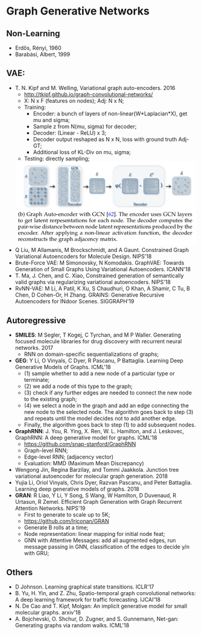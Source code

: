 # Graph Generative Networks

## Non-Learning
- Erdős, Rényi, 1960
- Barabási, Albert, 1999

## VAE:
- T. N. Kipf and M. Welling, Variational graph auto-encoders. 2016
	- http://tkipf.github.io/graph-convolutional-networks/
	- X: N x F (features on nodes); Adj: N x N;
	- Training:
		- Encoder: a bunch of layers of non-linear(W\*Laplacian\*X), get mu and sigma;
		- Sample z from N(mu, sigma) for decoder;
		- Decoder: (Linear - ReLU) x 3;
		- Decoder output reshaped as N x N, loss with ground truth Adj-GT;
		- Additional loss of KL-Div on mu, sigma;
	- Testing: directly sampling;
	<img src="/Graph/images/gcn-vae.png" alt="drawing" width="500"/>
- Q Liu, M Allamanis, M Brockschmidt, and A Gaunt. Constrained Graph Variational Autoencoders for Molecule Design. NIPS'18
- Brute-Force VAE: M Simonovsky, N Komodakis. GraphVAE: Towards Generation of Small Graphs Using Variational Autoencoders. ICANN'18
- T. Ma, J. Chen, and C. Xiao, Constrained generation of semantically valid graphs via regularizing variational autoencoders. NIPS'18
- RvNN-VAE: M Li, A Patil, K Xu, S Chaudhuri, O Khan, A Shamir, C Tu, B Chen, D Cohen-Or, H Zhang. GRAINS: Generative Recursive Autoencoders for INdoor Scenes. SIGGRAPH'19

## Autoregressive
- **SMILES**: M Segler, T Kogej, C Tyrchan, and M P Waller. Generating focused molecule libraries for drug discovery with recurrent neural networks. 2017
	- RNN on domain-specific sequentializations of graphs;
- **GEG**: Y Li, O Vinyals, C Dyer, R Pascanu, P Battaglia. Learning Deep Generative Models of Graphs. ICML'18
	- (1) sample whether to add a new node of a particular type or terminate;
	- (2) we add a node of this type to the graph;
	- (3) check if any further edges are needed to connect the new node to the existing graph;
	- (4) we select a node in the graph and add an edge connecting the new node to the selected node. The algorithm goes back to step (3) and repeats until the model decides not to add another edge. 
	- Finally, the algorithm goes back to step (1) to add subsequent nodes.
- **GraphRNN**: J. You, R. Ying, X. Ren, W. L. Hamilton, and J. Leskovec, GraphRNN: A deep generative model for graphs. ICML'18
	- https://github.com/snap-stanford/GraphRNN
	- Graph-level RNN;
	- Edge-level RNN; (adjacency vector)
	- Evaluation: MMD (Maximum Mean Discrepancy)
- Wengong Jin, Regina Barzilay, and Tommi Jaakkola. Junction tree variational autoencoder for molecular graph generation. 2018
- Yujia Li, Oriol Vinyals, Chris Dyer, Razvan Pascanu, and Peter Battaglia. Learning deep generative models of graphs. 2018
- **GRAN**: R Liao, Y Li, Y Song, S Wang, W Hamilton, D Duvenaud, R Urtasun, R Zemel. Efficient Graph Generation with Graph Recurrent Attention Networks. NIPS'19
	- First to generate to scale up to 5K;
	- https://github.com/lrjconan/GRAN
	- Generate B rolls at a time;
	- Node representation: linear mapping for initial node feat;
	- GNN with Attentive Messages: add all augmented edges, run message passing in GNN, classification of the edges to decide y/n with GRU;

## Others
- D Johnson. Learning graphical state transitions. ICLR'17
- B. Yu, H. Yin, and Z. Zhu, Spatio-temporal graph convolutional networks: A deep learning framework for traffic forecasting. IJCAI'18
- N. De Cao and T. Kipf, Molgan: An implicit generative model for small molecular graphs. arxiv'18
- A. Bojchevski, O. Shchur, D. Zugner, and S. Gunnemann, Net-gan: Generating graphs via random walks. ICML'18
